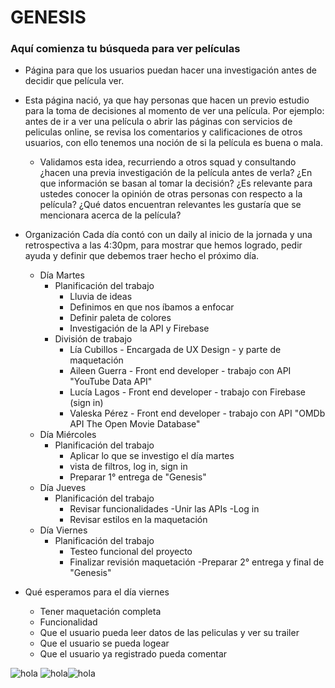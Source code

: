 # GENESIS
### Aquí comienza tu búsqueda para ver películas

+ Página para que los usuarios puedan hacer una investigación antes de decidir que película ver.

+ Esta página nació, ya que hay personas que hacen un previo estudio para la toma de decisiones al momento de ver una película.
Por ejemplo: antes de ir a ver una película o abrir las páginas con servicios de peliculas online, se revisa los comentarios y calificaciones de otros usuarios, con ello tenemos una noción de si la película es buena o mala.  
  - Validamos esta idea, recurriendo a otros squad y consultando ¿hacen una previa investigación de la película antes de verla? ¿En que información se basan al tomar la decisión? ¿Es relevante para ustedes conocer la opinión de otras personas con respecto a la película? ¿Qué datos encuentran relevantes les gustaría que se mencionara acerca de la película?

+ Organización
  Cada día contó con un daily al inicio de la jornada y una retrospectiva a las 4:30pm, para mostrar que hemos logrado, pedir ayuda y definir que debemos traer hecho el próximo día.
  - Día Martes 
    + Planificación del trabajo
      - Lluvia de ideas
      - Definimos en que nos íbamos a enfocar
      - Definir paleta de colores
      - Investigación de la API y Firebase
    + División de trabajo
      - Lía Cubillos - Encargada de UX Design - y parte de maquetación
      - Aileen Guerra - Front end developer - trabajo con API "YouTube Data API"
      - Lucía Lagos - Front end developer - trabajo con Firebase (sign in)
      - Valeska Pérez - Front end developer - trabajo con API "OMDb API The Open Movie Database"
  - Día Miércoles
    + Planificación del trabajo
      - Aplicar lo que se investigo el día martes
      - vista de filtros, log in, sign in
      - Preparar 1° entrega de "Genesis"
  - Día Jueves
    + Planificación del trabajo
      - Revisar funcionalidades
        -Unir las APIs
        -Log in
      - Revisar estilos en la maquetación
   - Día Viernes
      + Planificación del trabajo
        - Testeo funcional del proyecto
        - Finalizar revisión maquetación 
        -Preparar 2° entrega y final de "Genesis"

+ Qué esperamos para el día viernes
  - Tener maquetación completa
  - Funcionalidad
  - Que el usuario pueda leer datos de las peliculas y ver su trailer
  - Que el usuario se pueda logear
  - Que el usuario ya registrado pueda comentar

![hola](assets/images/vista1.jpg) ![hola](assets/images/vista2.jpg)![hola](assets/images/vista3.jpg)